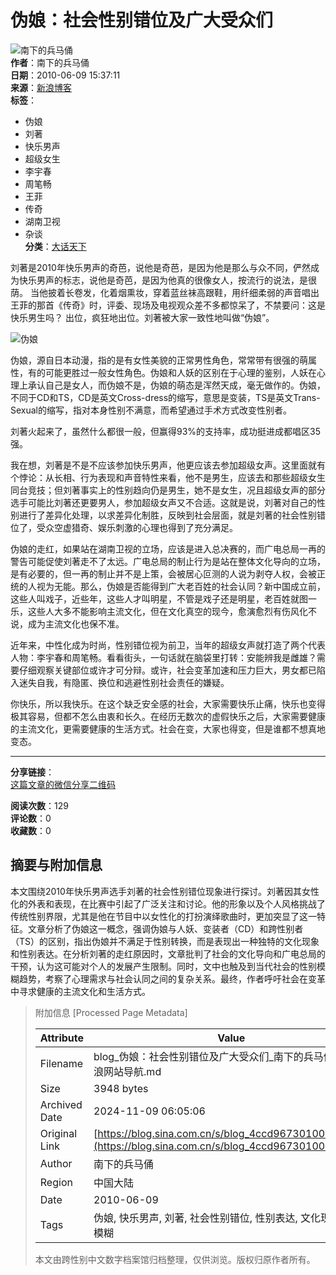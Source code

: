 # 伪娘：社会性别错位及广大受众们

![南下的兵马俑](http://portrait4.sinaimg.cn/1288541811/blog/180)  
**作者**：南下的兵马俑  
**日期**：2010-06-09 15:37:11  
**来源**：[新浪博客](http://blog.sina.com.cn/u/1288541811)  
**标签**： 
- 伪娘
- 刘著
- 快乐男声
- 超级女生
- 李宇春
- 周笔畅
- 王菲
- 传奇
- 湖南卫视
- 杂谈  
**分类**：[大话天下](//blog.sina.com.cn/s/articlelist_1288541811_3_1.html)

刘著是2010年快乐男声的奇芭，说他是奇芭，是因为他是那么与众不同，俨然成为快乐男声的标志，说他是奇芭，是因为他真的很像女人，按流行的说法，是很荫。 当他披着长卷发，化着烟熏妆，穿着蓝丝袜高跟鞋，用纤细柔弱的声音唱出王菲的那首《传奇》时，评委、现场及电视观众差不多都惊呆了，不禁要问：这是快乐男生吗？ 出位，疯狂地出位。刘著被大家一致性地叫做“伪娘”。  

![伪娘](http://img9.tianya.cn/photo/2010/5/21/21878305_5722316.jpg)  

伪娘，源自日本动漫，指的是有女性美貌的正常男性角色，常常带有很强的萌属性，有的可能更胜过一般女性角色。伪娘和人妖的区别在于心理的鉴别，人妖在心理上承认自己是女人，而伪娘不是，伪娘的萌态是浑然天成，毫无做作的。伪娘，不同于CD和TS，CD是英文Cross-dress的缩写，意思是变装，TS是英文Trans-Sexual的缩写，指对本身性别不满意，而希望通过手术方式改变性别者。  

刘著火起来了，虽然什么都很一般，但赢得93%的支持率，成功挺进成都唱区35强。  

我在想，刘著是不是不应该参加快乐男声，他更应该去参加超级女声。这里面就有个悖论：从长相、行为表现和声音特性来看，他不是男生，应该去和那些超级女生同台竞技；但刘著事实上的性别趋向仍是男生，她不是女生，况且超级女声的部分选手可能比刘著还更要男人，参加超级女声又不合适。这就是说，刘著对自己的性别进行了差异化处理，以求差异化制胜，反映到社会层面，就是刘著的社会性别错位了，受众空虚猎奇、娱乐刺激的心理也得到了充分满足。  

伪娘的走红，如果站在湖南卫视的立场，应该是进入总决赛的，而广电总局一再的警告可能促使刘著走不了太远。广电总局的制止行为是站在整体文化导向的立场，是有必要的，但一再的制止并不是上策，会被居心叵测的人说为剥夺人权，会被正统的人视为无能。那么，伪娘是否能得到广大老百姓的社会认同？新中国成立前，这些人叫戏子，近些年，这些人才叫明星，不管是戏子还是明星，老百姓就图一乐，这些人大多不能影响主流文化，但在文化真空的现今，愈演愈烈有伤风化不说，成为主流文化也保不准。  

近年来，中性化成为时尚，性别错位视为前卫，当年的超级女声就打造了两个代表人物：李宇春和周笔畅。看看街头，一句话就在脑袋里打转：安能辨我是雌雄？需要仔细观察关键部位或许才可分辩。或许，社会变革加速和压力巨大，男女都已陷入迷失自我，有隐匿、换位和逃避性别社会责任的嫌疑。  

你快乐，所以我快乐。在这个缺乏安全感的社会，大家需要快乐止痛，快乐也变得极其容易，但都不怎么由衷和长久。在经历无数次的虚假快乐之后，大家需要健康的主流文化，更需要健康的生活方式。社会在变，大家也得变，但是谁都不想真地变态。  

---  

**分享链接**：  
[这篇文章的微信分享二维码](//comet.blog.sina.com.cn/qr?https://blog.sina.com.cn/s/blog_4ccd96730100iupl.html)  

**阅读次数**：129  
**评论数**：0  
**收藏数**：0  

## 摘要与附加信息

<!-- tcd_abstract -->
本文围绕2010年快乐男声选手刘著的社会性别错位现象进行探讨。刘著因其女性化的外表和表现，在比赛中引起了广泛关注和讨论。他的形象以及个人风格挑战了传统性别界限，尤其是他在节目中以女性化的打扮演绎歌曲时，更加突显了这一特征。文章分析了伪娘这一概念，强调伪娘与人妖、变装者（CD）和跨性别者（TS）的区别，指出伪娘并不满足于性别转换，而是表现出一种独特的文化现象和性别表达。在分析刘著的走红原因时，文章批判了社会的文化导向和广电总局的干预，认为这可能对个人的发展产生限制。同时，文中也触及到当代社会的性别模糊趋势，考察了心理需求与社会认同之间的复杂关系。最终，作者呼吁社会在变革中寻求健康的主流文化和生活方式。
<!-- tcd_abstract_end -->

> 附加信息 [Processed Page Metadata]
>
> | Attribute       | Value                                  |
> |-----------------|----------------------------------------|
> | Filename        | blog_伪娘：社会性别错位及广大受众们_南下的兵马俑_-_新浪网站导航.md                             |
> | Size            | 3948 bytes                           |
> | Archived Date   | 2024-11-09 06:05:06                             |
> | Original Link   | [https://blog.sina.com.cn/s/blog_4ccd96730100iupl.html](https://blog.sina.com.cn/s/blog_4ccd96730100iupl.html)                       |
> | Author          | 南下的兵马俑                               |
> | Region          | 中国大陆                               |
> | Date            | 2010-06-09                                 |
> | Tags            | 伪娘, 快乐男声, 刘著, 社会性别错位, 性别表达, 文化现象, 性别模糊                                 |
>
> 本文由跨性别中文数字档案馆归档整理，仅供浏览。版权归原作者所有。
>